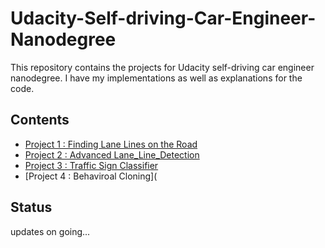 # Udacity-Self-driving-Car-Engineer-Nanodegree
This repository contains the projects for Udacity self-driving car engineer nanodegree. I have my implementations as well as explanations for the code.
## Contents
* [Project 1 : Finding Lane Lines on the Road](https://github.com/Leey10/Udacity-Self-driving-Car-Engineer-Nanodegree/tree/master/Project1_Finding%20Lane%20Lines%20on%20the%20Road)
* [Project 2 : Advanced Lane_Line_Detection](https://github.com/Leey10/Udacity-Self-driving-Car-Engineer-Nanodegree/tree/master/Project2_Advanced-Lane-Lines)
* [Project 3 : Traffic Sign Classifier](https://github.com/Leey10/Udacity-Self-driving-Car-Engineer-Nanodegree/tree/master/Project3_Traffic%20Sign%20Classification)
* [Project 4 : Behaviroal Cloning](
## Status
updates on going...
